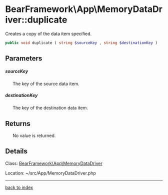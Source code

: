 # BearFramework\App\MemoryDataDriver::duplicate

Creates a copy of the data item specified.

```php
public void duplicate ( string $sourceKey , string $destinationKey )
```

## Parameters

##### sourceKey

&nbsp;&nbsp;&nbsp;&nbsp;&nbsp;&nbsp;The key of the source data item.

##### destinationKey

&nbsp;&nbsp;&nbsp;&nbsp;&nbsp;&nbsp;The key of the destination data item.

## Returns

&nbsp;&nbsp;&nbsp;&nbsp;&nbsp;&nbsp;No value is returned.

## Details

Class: [BearFramework\App\MemoryDataDriver](bearframework.app.memorydatadriver.class.md)

Location: ~/src/App/MemoryDataDriver.php

---

[back to index](index.md)

